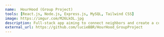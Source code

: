 ```yaml
---
name:  HourHood (Group Project)
tools: [React.js, Node.js, Express.js, MySQL, Tailwind CSS]
image: https://imgur.com/M26LkOL.jpg
description: Full-stack app aiming to connect neighbors and create a community based on sharing and helping each other.
external_url: https://github.com/lucieBBR/HourHood_GroupProject
---
```

